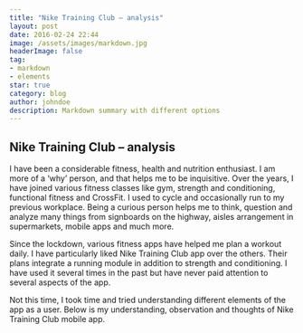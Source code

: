 ```yaml
---
title: "Nike Training Club – analysis"
layout: post
date: 2016-02-24 22:44
image: /assets/images/markdown.jpg
headerImage: false
tag:
- markdown
- elements
star: true
category: blog
author: johndoe
description: Markdown summary with different options
---
```


## Nike Training Club – analysis

I have been a considerable fitness, health and nutrition enthusiast. I am more of a ‘why’ person, and that helps me to be inquisitive. Over the years, I have joined various fitness classes like gym, strength and conditioning, functional fitness and CrossFit. I used to cycle and occasionally run to my previous workplace. Being a curious person helps me to think, question and analyze many things from signboards on the highway, aisles arrangement in supermarkets, mobile apps and much more.

Since the lockdown, various fitness apps have helped me plan a workout daily. I have particularly liked Nike Training Club app over the others. Their plans integrate a running module in addition to strength and conditioning. I have used it several times in the past but have never paid attention to several aspects of the app.

Not this time, I took time and tried understanding different elements of the app as a user. Below is my understanding, observation and thoughts of Nike Training Club mobile app.
